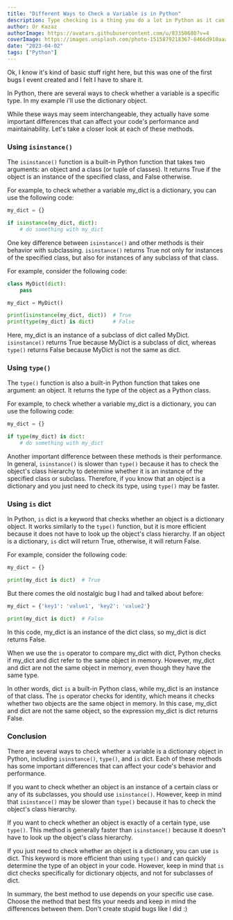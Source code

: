 ```yaml
---
title: "Different Ways to Check a Variable is in Python"
description: Type checking is a thing you do a lot in Python as it can help prevent simple yet frustrating errors that may arise from incorrect variable types. In fact, it was one of the earliest and most lame bug I encountered in my programming journey
author: Or Kazaz
authorImage: https://avatars.githubusercontent.com/u/83350680?v=4
coverImage: https://images.unsplash.com/photo-1515879218367-8466d910aaa4?ixlib=rb-4.0.3&ixid=MnwxMjA3fDB8MHxwaG90by1wYWdlfHx8fGVufDB8fHx8&auto=format&fit=crop&w=1540&q=50
date: "2023-04-02"
tags: ["Python"]
---
```


Ok, I know it's kind of basic stuff right here, but this was one of the first bugs I event created and I felt I have to share it.

In Python, there are several ways to check whether a variable is a specific type. In my example i'll use the dictionary object. 

While these ways may seem interchangeable, they actually have some important differences that can affect your code's performance and maintainability. Let's take a closer look at each of these methods.

### Using `isinstance()`

The `isinstance()` function is a built-in Python function that takes two arguments: an object and a class (or tuple of classes). It returns True if the object is an instance of the specified class, and False otherwise. 

For example, to check whether a variable my_dict is a dictionary, you can use the following code:

```python
my_dict = {}

if isinstance(my_dict, dict):
    # do something with my_dict
```

One key difference between `isinstance()` and other methods is their behavior with subclassing. `isinstance()` returns True not only for instances of the specified class, but also for instances of any subclass of that class. 

For example, consider the following code:

```python
class MyDict(dict):
    pass

my_dict = MyDict()

print(isinstance(my_dict, dict))  # True
print(type(my_dict) is dict)      # False
```

Here, my_dict is an instance of a subclass of dict called MyDict. `isinstance()` returns True because MyDict is a subclass of dict, whereas `type()` returns False because MyDict is not the same as dict.


### Using `type()`

The `type()` function is also a built-in Python function that takes one argument: an object. 
It returns the type of the object as a Python class.

For example, to check whether a variable my_dict is a dictionary, you can use the following code:

```python
my_dict = {}

if type(my_dict) is dict:
    # do something with my_dict
```

Another important difference between these methods is their performance. In general, `isinstance()` is slower than `type()` because it has to check the object's class hierarchy to determine whether it is an instance of the specified class or subclass.
Therefore, if you know that an object is a dictionary and you just need to check its type, using `type()` may be faster.


### Using `is` dict

In Python, `is` dict is a keyword that checks whether an object is a dictionary object. It works similarly to the `type()` function, but it is more efficient because it does not have to look up the object's class hierarchy. If an object is a dictionary, `is` dict will return True, otherwise, it will return False.

For example, consider the following code:

```python
my_dict = {}

print(my_dict is dict)  # True
```

But there comes the old nostalgic bug I had and talked about before:

```python
my_dict = {'key1': 'value1', 'key2': 'value2'}

print(my_dict is dict)  # False
```

In this code, my_dict is an instance of the dict class, so my_dict is dict returns False.

When we use the `is` operator to compare my_dict with dict, Python checks if my_dict and dict refer to the same object in memory. However, my_dict and dict are not the same object in memory, even though they have the same type.

In other words, dict `is` a built-in Python class, while my_dict is an instance of that class. The `is` operator checks for identity, which means it checks whether two objects are the same object in memory. In this case, my_dict and dict are not the same object, so the expression my_dict is dict returns False.

### Conclusion

There are several ways to check whether a variable is a dictionary object in Python, including `isinstance()`, `type()`, and `is` dict. Each of these methods has some important differences that can affect your code's behavior and performance.

If you want to check whether an object is an instance of a certain class or any of its subclasses, you should use `isinstance()`. However, keep in mind that `isinstance()` may be slower than `type()` because it has to check the object's class hierarchy.

If you want to check whether an object is exactly of a certain type, use `type()`. This method is generally faster than `isinstance()` because it doesn't have to look up the object's class hierarchy.

If you just need to check whether an object is a dictionary, you can use `is` dict. This keyword is more efficient than using `type()` and can quickly determine the type of an object in your code. However, keep in mind that `is` dict checks specifically for dictionary objects, and not for subclasses of dict.


In summary, the best method to use depends on your specific use case. Choose the method that best fits your needs and keep in mind the differences between them. Don't create stupid bugs like I did :)
